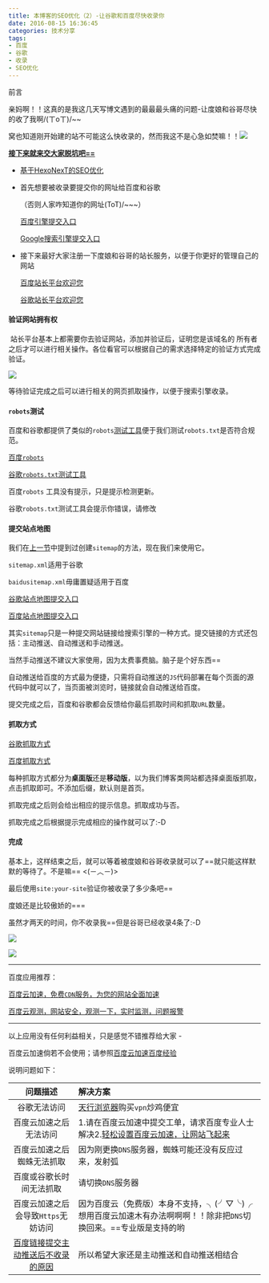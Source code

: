```yaml
---
title: 本博客的SEO优化（2）-让谷歌和百度尽快收录你
date: 2016-08-15 16:36:45
categories: 技术分享
tags:
- 百度
- 谷歌
- 收录
- SEO优化
---
```


前言

亲妈啊！！这真的是我这几天写博文遇到的最最最头痛的问题-让度娘和谷哥尽快的收了我啊/(ㄒoㄒ)/~~

窝也知道刚开始建的站不可能这么快收录的，然而我这不是心急如焚嘛！！![](http://i2.buimg.com/567571/b2c39f2227ba4a78.png)

 **<u>接下来就来交大家脱坑吧==</u>**

- [基于HexoNexT的SEO优化](http://www.steven7.top/2016/08/14/%E5%9F%BA%E4%BA%8EHexoNexT%E7%9A%84SEO%E4%BC%98%E5%8C%96/#more)


- 首先想要被收录要提交你的网址给百度和谷歌

  ​（否则人家咋知道你的网址(ToT)/~~~）

  ​[百度引擎提交入口](http://www.baidu.com/search/url_submit.htm)

  ​[Google搜索引擎提交入口](https://www.google.com/webmasters/tools/home?hl=zh-CN)

- 接下来最好大家注册一下度娘和谷哥的站长服务，以便于你更好的管理自己的网站

  ​[百度站长平台欢迎您](http://zhanzhang.baidu.com/)

  ​[谷歌站长平台欢迎您](https://www.google.com/webmasters/tools/home?hl=zh-CN)

#### 验证网站拥有权

​	站长平台基本上都需要你去验证网站，添加并验证后，证明您是该域名的	所有者之后才可以进行相关操作。各位看官可以根据自己的需求选择特定的验证方式完成验证。

![](http://i1.buimg.com/567571/8388041bf487bba5.png)

等待验证完成之后可以进行相关的网页抓取操作，以便于搜索引擎收录。

#### `robots`测试

百度和谷歌都提供了类似的`robots`<u>测试工具</u>便于我们测试`robots.txt`是否符合规范。

[百度`robots`](http://zhanzhang.baidu.com/robots/)

[谷歌`robots.txt`测试工具](https://www.google.com/webmasters/tools)

百度`robots` 工具没有提示，只是提示检测更新。

谷歌`robots.txt`测试工具会提示你错误，请修改

#### 提交站点地图

我们在[上一节](http://www.steven7.top/2016/08/14/%E5%9F%BA%E4%BA%8EHexoNexT%E7%9A%84SEO%E4%BC%98%E5%8C%96/#more)中提到过创建`sitemap`的方法，现在我们来使用它。

`sitemap.xml`适用于谷歌

`baidusitemap.xml`毋庸置疑适用于百度

[谷歌站点地图提交入口](https://www.google.com/webmasters/tools)

[百度站点地图提交入口](http://zhanzhang.baidu.com/linksubmit)

其实`sitemap`只是一种提交网站链接给搜索引擎的一种方式。提交链接的方式还包括：主动推送、自动推送和手动推送。

当然手动推送不建议大家使用，因为太费事费脑。脑子是个好东西==

自动推送给百度的方式最为便捷，只需将自动推送的`JS`代码部署在每个页面的源代码中就可以了，当页面被浏览时，链接就会自动推送给百度。

提交完成之后，百度和谷歌都会反馈给你最后抓取时间和抓取`URL`数量。

#### 抓取方式

[谷歌抓取方式](https://www.google.com/webmasters/tools)

[百度抓取方式](http://zhanzhang.baidu.com/crawltools/)

每种抓取方式都分为**桌面版**还是**移动版**，以为我们博客类网站都选择桌面版抓取，点击抓取即可。不添加后缀，默认则是首页。

抓取完成之后则会给出相应的提示信息。抓取成功与否。

抓取完成之后根据提示完成相应的操作就可以了:-D

#### 完成

基本上，这样结束之后，就可以等着被度娘和谷哥收录就可以了==就只能这样默默的等待了。不是嘛== <(－︿－)>

最后使用`site:your-site`验证你被收录了多少条吧==

度娘还是比较傲娇的===

虽然才两天的时间，你不收录我==但是谷哥已经收录4条了:-D

![](http://i4.buimg.com/567571/c0f38a106e6b923c.png)

![](http://i4.buimg.com/567571/0b6f489dd427e649.png)

------

百度应用推荐：

[百度云加速，免费`CDN`服务，为您的网站全面加速](http://su.baidu.com/)

[百度云观测，网站安全，观测一下，实时监测，问题报警](http://ce.baidu.com/)

------

以上应用没有任何利益相关，只是感觉不错推荐给大家 -

百度云加速倘若不会使用；请参照[百度云加速百度经验](http://jingyan.baidu.com/article/676629974ba6c054d51b84ab.html)

说明问题如下：

|                   问题描述                   | 解决方案                                     |
| :--------------------------------------: | :--------------------------------------- |
|                  谷歌无法访问                  | [天行浏览器](http://www.0678life.com/)购买`vpn`炒鸡便宜 |
|               百度云加速之后无法访问                | 1.请在百度云加速中提交工单，请求百度专业人士解决2.[轻松设置百度云加速，让网站飞起来](http://www.ishuo.cn/show/1001052.html) |
|              百度云加速之后蜘蛛无法抓取               | 因为刚更换`DNS`服务器，蜘蛛可能还没有反应过来，发射弧            |
|               百度或谷歌长时间无法抓取               | 请切换`DNS`服务器                              |
|          百度云加速之后会导致`Https`无妨访问           | 因为百度云（免费版）本身不支持，╮(╯▽╰)╭想用百度云加速木有办法啊啊啊！！除非把`DNS`切换回来。==专业版是支持的哟 |
| [百度链接提交主动推送后不收录的原因](http://tengj.top/2016/03/14/baidunoshouluresson/) | 所以希望大家还是主动推送和自动推送相结合                     |

